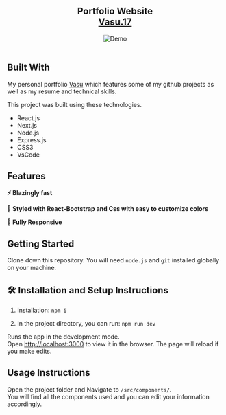 <h2 align="center">
  Portfolio Website<br/>
  <a href="" target="_blank">Vasu.17</a>
</h2>
<div align="center">
  <img alt="Demo" src="./Images/readme-img1.png" />
</div>

<br/>




## Built With

My personal portfolio <a href="" target="_blank">Vasu</a> which features some of my github projects as well as my resume and technical skills.<br/>

This project was built using these technologies.

- React.js
- Next.js
- Node.js
- Express.js
- CSS3
- VsCode

## Features

**⚡ Blazingly fast**

**🎨 Styled with React-Bootstrap and Css with easy to customize colors**

**📱 Fully Responsive**

## Getting Started

Clone down this repository. You will need `node.js` and `git` installed globally on your machine.

## 🛠 Installation and Setup Instructions

1. Installation: `npm i`

2. In the project directory, you can run: `npm run dev`

Runs the app in the development mode.\
Open [http://localhost:3000](http://localhost:3000) to view it in the browser.
The page will reload if you make edits.

## Usage Instructions

Open the project folder and Navigate to `/src/components/`. <br/>
You will find all the components used and you can edit your information accordingly.
